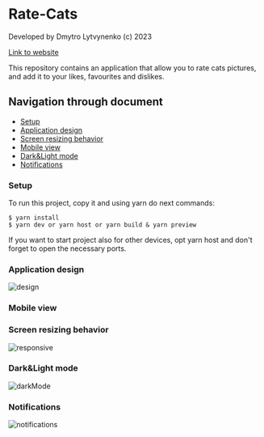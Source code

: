 # Rate-Cats
Developed by Dmytro Lytvynenko (с) 2023

[Link to website]([https://react-pizza-nu-dun.vercel.app/](https://rate-cats.vercel.app/))

This repository contains an application that allow you to rate cats pictures, and add it to your likes, favourites and dislikes. 

## Navigation through document
* [Setup](#Setup)
* [Application design](#Application-design)
* [Screen resizing behavior](#Screen-resizing-behavior)
* [Mobile view](#Mobile-view)
* [Dark&Light mode](#Dark&Light-mode)
* [Notifications](#Notifications)

### Setup
To run this project, copy it and using yarn do next commands:

```
$ yarn install
$ yarn dev or yarn host or yarn build & yarn preview
```
If you want to start project also for other devices, opt yarn host and don't forget to open the necessary ports.

### Application design
![design](https://github.com/Dimativ/Rate-Cats/assets/88792228/c65f9a02-d0cb-421c-9b67-52887b724698)
### Mobile view
### Screen resizing behavior
![responsive](https://github.com/Dimativ/Rate-Cats/assets/88792228/8aee4e76-037f-4e42-a30a-8e5d632076ae)
### Dark&Light mode
![darkMode](https://github.com/Dimativ/Rate-Cats/assets/88792228/00fe7b77-84b8-4b06-aa06-7315ac1fd367)
### Notifications
![notifications](https://github.com/Dimativ/Rate-Cats/assets/88792228/f40663cd-3b58-490e-bce9-a5df16a17df7)
